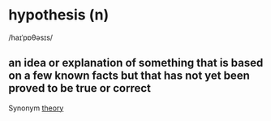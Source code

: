 # hypothesis (n)

/haɪˈpɒθəsɪs/

## an idea or explanation of something that is based on a few known facts but that has not yet been proved to be true or correct

Synonym [theory](../t/theory-n.md#a-formal-set-of-ideas-that-is-intended-to-explain-why-something-happens-or-exists)